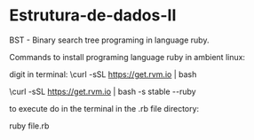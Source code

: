 # Estrutura-de-dados-II

BST - Binary search tree programing in language ruby.

Commands to install programing language ruby in ambient linux:

digit in terminal:
\curl -sSL https://get.rvm.io | bash

\curl -sSL https://get.rvm.io | bash -s stable --ruby

to execute do in the terminal in the .rb file directory:

ruby file.rb
